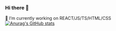 ### Hi there 👋

🔭 I’m currently working on
  REACT/JS/TS/HTML/CSS
[![Anurag's GitHub stats](https://github-readme-stats.vercel.app/api?username=anthonyruv)](https://github.com/anuraghazra/github-readme-stats)

